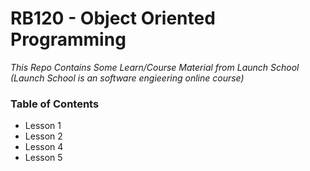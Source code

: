 # RB120 - Object Oriented Programming

*This Repo Contains Some Learn/Course Material from Launch School (Launch School is an software engieering online course)*

### Table of Contents

* Lesson 1
* Lesson 2
* Lesson 4
* Lesson 5
